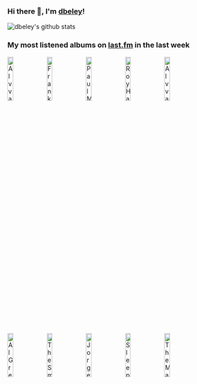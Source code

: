 ### Hi there 👋, I'm [dbeley](https://dbeley.ovh/en)!

![dbeley's github stats](https://github-readme-stats.vercel.app/api?username=dbeley)

### My most listened albums on [last.fm](https://www.last.fm/user/d_beley) in the last week

[<img src='https://lastfm.freetls.fastly.net/i/u/300x300/e41b308ca8a94f72e26a79320a3bf313.jpg' width='16%' height='16%' alt='Alvvays - Blue Rev'>](https://www.last.fm/music/alvvays/blue%2brev)&nbsp;
[<img src='https://lastfm.freetls.fastly.net/i/u/300x300/313d81b068cb5ff684919e3c9c741db5.jpg' width='16%' height='16%' alt='Frank Ocean - Endless'>](https://www.last.fm/music/frank%2bocean/endless)&nbsp;
[<img src='https://lastfm.freetls.fastly.net/i/u/300x300/5d348dc371c1bc1470b6c297ef63083d.jpg' width='16%' height='16%' alt='Paul McCartney & Wings - One Hand Clapping'>](https://www.last.fm/music/paul%2bmccartney%2b%2526%2bwings/one%2bhand%2bclapping)&nbsp;
[<img src='https://lastfm.freetls.fastly.net/i/u/300x300/ca4f8de542ce4e348d2708e6bd966a74.jpg' width='16%' height='16%' alt='Roy Hargrove Quintet - With The Tenors Of Our Time'>](https://www.last.fm/music/roy%2bhargrove%2bquintet/with%2bthe%2btenors%2bof%2bour%2btime)&nbsp;
[<img src='https://lastfm.freetls.fastly.net/i/u/300x300/0d3f08283a1d329c0a5f3af191d93015.jpg' width='16%' height='16%' alt='Alvvays - Antisocialites'>](https://www.last.fm/music/alvvays/antisocialites)&nbsp;
<br>
[<img src='https://lastfm.freetls.fastly.net/i/u/300x300/260e4e3b69ff2f0f98fed45d1c78306b.jpg' width='16%' height='16%' alt='Al Green - Explores Your Mind'>](https://www.last.fm/music/al%2bgreen/explores%2byour%2bmind)&nbsp;
[<img src='https://lastfm.freetls.fastly.net/i/u/300x300/53131f63cde3d29e26930209b91fce57.jpg' width='16%' height='16%' alt='The Smashing Pumpkins - Siamese Dream'>](https://www.last.fm/music/the%2bsmashing%2bpumpkins/siamese%2bdream)&nbsp;
[<img src='https://lastfm.freetls.fastly.net/i/u/300x300/c3f3a7fb11cae71e1a624ed8be3a4248.jpg' width='16%' height='16%' alt='Jorge Ben - Força Bruta'>](https://www.last.fm/music/jorge%2bben/for%25c3%25a7a%2bbruta)&nbsp;
[<img src='https://lastfm.freetls.fastly.net/i/u/300x300/270978eeacbb473c804320a4b7f07f44.jpg' width='16%' height='16%' alt='Sleep Walker - THE VOYAGE'>](https://www.last.fm/music/sleep%2bwalker/the%2bvoyage)&nbsp;
[<img src='https://lastfm.freetls.fastly.net/i/u/300x300/96da63916e6341a9bb2e98f24c99a0c3.png' width='16%' height='16%' alt='The Magnetic Fields - Holiday'>](https://www.last.fm/music/the%2bmagnetic%2bfields/holiday)&nbsp;
<br>
